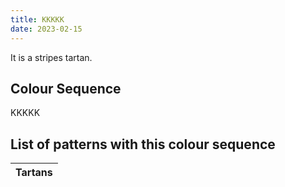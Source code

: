 ```yaml
---
title: KKKKK
date: 2023-02-15
---
```

<no value>

It is a <no value> stripes tartan.


## Colour Sequence
KKKKK

## List of patterns with this colour sequence

| Tartans |
|---------------|
